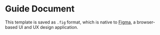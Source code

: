 # Guide Document

This template is saved as `.fig` format, which is native to [Figma](https://www.figma.com/), a browser-based UI and UX design application.

